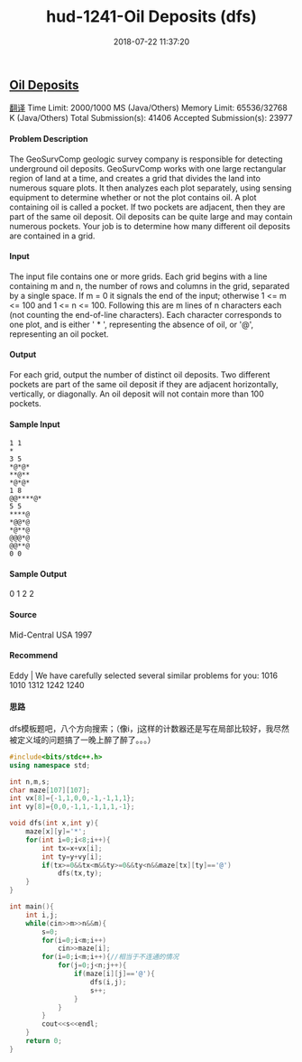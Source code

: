 ﻿---
title: hud-1241-Oil Deposits (dfs)
date: 2018-07-22 11:37:20
tags:
- DFS
- 搜索
- HDU
- ACM
- C++
categories:
- ACM
- 搜索
password:
abstract:
message:
description:
top:
---

## [Oil Deposits](http://acm.hdu.edu.cn/showproblem.php?pid=1241)
[翻译](https://vjudge.net/contest/238973#problem/L)
Time Limit: 2000/1000 MS (Java/Others)    Memory Limit: 65536/32768 K (Java/Others)
Total Submission(s): 41406    Accepted Submission(s): 23977


#### Problem Description
The GeoSurvComp geologic survey company is responsible for detecting underground oil deposits. GeoSurvComp works with one large rectangular region of land at a time, and creates a grid that divides the land into numerous square plots. It then analyzes each plot separately, using sensing equipment to determine whether or not the plot contains oil. A plot containing oil is called a pocket. If two pockets are adjacent, then they are part of the same oil deposit. Oil deposits can be quite large and may contain numerous pockets. Your job is to determine how many different oil deposits are contained in a grid. 
 

#### Input
The input file contains one or more grids. Each grid begins with a line containing m and n, the number of rows and columns in the grid, separated by a single space. If m = 0 it signals the end of the input; otherwise 1 <= m <= 100 and 1 <= n <= 100. Following this are m lines of n characters each (not counting the end-of-line characters). Each character corresponds to one plot, and is either ' * ', representing the absence of oil, or '@', representing an oil pocket.
 

#### Output
For each grid, output the number of distinct oil deposits. Two different pockets are part of the same oil deposit if they are adjacent horizontally, vertically, or diagonally. An oil deposit will not contain more than 100 pockets.
 

#### Sample Input
```
1 1
*
3 5
*@*@*
**@**
*@*@*
1 8
@@****@*
5 5 
****@
*@@*@
*@**@
@@@*@
@@**@
0 0 
```
#### Sample Output
0
1
2
2
#### Source
Mid-Central USA 1997
#### Recommend
Eddy   |   We have carefully selected several similar problems for you:  1016 1010 1312 1242 1240 

#### 思路
dfs模板题吧，八个方向搜索；（像i，j这样的计数器还是写在局部比较好，我尽然被定义域的问题搞了一晚上醉了醉了。。。）

```c++
#include<bits/stdc++.h>
using namespace std;

int n,m,s;
char maze[107][107];
int vx[8]={-1,1,0,0,-1,-1,1,1};
int vy[8]={0,0,-1,1,-1,1,1,-1};

void dfs(int x,int y){
    maze[x][y]='*';
    for(int i=0;i<8;i++){
        int tx=x+vx[i];
        int ty=y+vy[i];
        if(tx>=0&&tx<m&&ty>=0&&ty<n&&maze[tx][ty]=='@')
            dfs(tx,ty);
    }
}

int main(){
    int i,j;
    while(cin>>m>>n&&m){
        s=0;
        for(i=0;i<m;i++)
            cin>>maze[i];
        for(i=0;i<m;i++){//相当于不连通的情况
            for(j=0;j<n;j++){
                if(maze[i][j]=='@'){
                    dfs(i,j);
                    s++;
                }
            }
        }
        cout<<s<<endl;
    }
	return 0;
}

```
